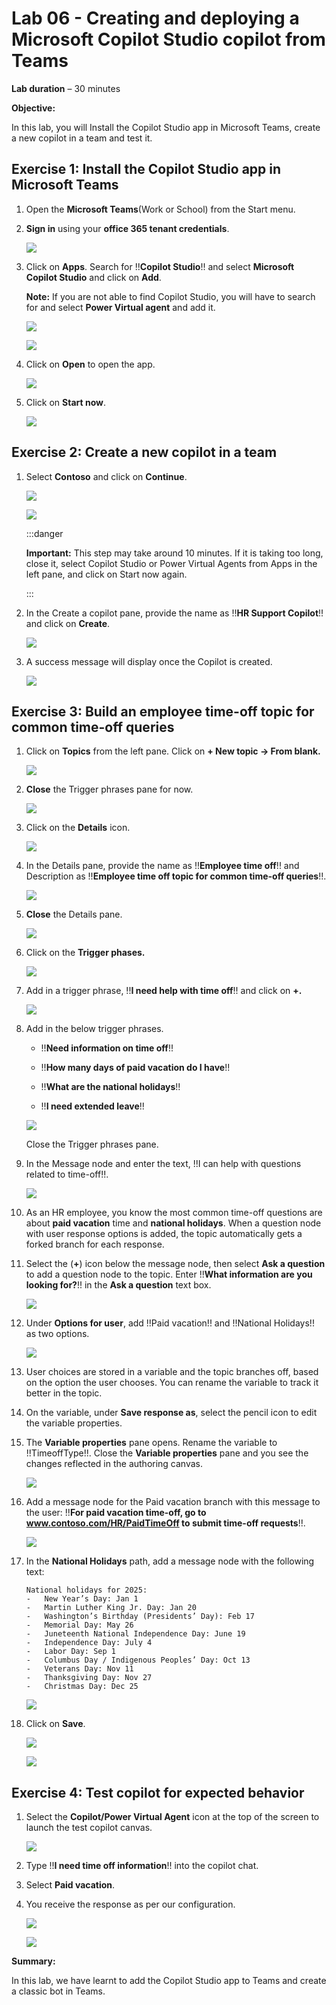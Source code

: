 # **Lab 06 - Creating and deploying a Microsoft Copilot Studio copilot from Teams**

**Lab duration** – 30 minutes

**Objective:**

In this lab, you will Install the Copilot Studio app in Microsoft Teams,
create a new copilot in a team and test it.

## **Exercise 1: Install the Copilot Studio app in Microsoft Teams**

1. Open the **Microsoft Teams**(Work or School) from the Start menu.

2.  **Sign in** using your **office 365 tenant credentials**.

    ![](./media/image2.png)

3.  Click on **Apps**. Search for !!**Copilot Studio**!! and select
    **Microsoft Copilot Studio** and click on **Add**.

    **Note:** If you are not able to find Copilot Studio, you will have to
search for and select **Power Virtual agent** and add it.

    ![](./media/image3.png)

    ![](./media/image4.png)

4. Click on **Open** to open the app.

    ![](./media/image33.png)
   
5.  Click on **Start now**.

    ![](./media/image5.png)

## **Exercise 2: Create a new copilot in a team**

1.  Select **Contoso** and click on **Continue**.

    ![](./media/image8.png)

    ![](./media/image9.png)

    :::danger
    
    **Important:** This step may take around 10 minutes. If it is taking too long, close it, select Copilot Studio or Power Virtual Agents from Apps in the left pane, and click on Start now again.

    :::

2.  In the Create a copilot pane, provide the name as
    !!**HR Support Copilot**!! and click on **Create**.

    ![](./media/image34.png)

3.  A success message will display once the Copilot is created.

    ![](./media/image35.png)

## **Exercise 3: Build an employee time-off topic for common time-off queries**

1.  Click on **Topics** from the left pane. Click on **+ New topic -\>
    From blank.**

    ![](./media/image12.png)

2.  **Close** the Trigger phrases pane for now.

    ![](./media/image13.png)

3.  Click on the **Details** icon.

    ![](./media/image14.png)

4.  In the Details pane, provide the name as !!**Employee time off**!!
    and Description as !!**Employee time off topic for common time-off queries**!!.

    ![](./media/image15.png)

5.  **Close** the Details pane.

    ![](./media/image16.png)

6.  Click on the **Trigger phases.**

    ![](./media/image18.png)

7.  Add in a trigger phrase, !!**I need help with time off**!! and
    click on **+.**

    ![](./media/image19.png)

8.  Add in the below trigger phrases.

    - !!**Need information on time off**!!

    - !!**How many days of paid vacation do I have**!!

    - !!**What are the national holidays**!!

    - !!**I need extended leave**!!

    ![](./media/image20.png)

    Close the Trigger phrases pane.

9. In the Message node and enter the text, !!I can help with questions related to time-off!!.

    ![](./media/image21.png)

10. As an HR employee, you know the most common time-off questions are
    about **paid vacation** time and **national holidays**. When a
    question node with user response options is added, the topic
    automatically gets a forked branch for each response.

11. Select the (**+**) icon below the message node, then select **Ask a
    question** to add a question node to the topic. Enter !!**What information are you looking for?**!! in the **Ask a question** text
    box.

    ![](./media/image22.png)

12. Under **Options for user**, add !!Paid vacation!! and !!National Holidays!! as two options.

    ![](./media/image23.png)

13. User choices are stored in a variable and the topic branches off,
    based on the option the user chooses. You can rename the variable to
    track it better in the topic.

14. On the variable, under **Save response as**, select the pencil icon
    to edit the variable properties.

15. The **Variable properties** pane opens. Rename the variable
    to !!TimeoffType!!. Close the **Variable properties** pane and
    you see the changes reflected in the authoring canvas.

    ![](./media/image24.png)

16. Add a message node for the Paid vacation branch with this message to
    the user: !!**For paid vacation time-off, go to www.contoso.com/HR/PaidTimeOff to submit time-off requests**!!.

    ![](./media/image25.png)

17. In the **National Holidays** path, add a message node with the
    following text:

    ```
    National holidays for 2025:
    -	New Year’s Day:	Jan 1
    -	Martin Luther King Jr. Day: Jan 20
    -	Washington’s Birthday (Presidents’ Day): Feb 17
    -	Memorial Day: May 26
    -	Juneteenth National Independence Day: June 19
    -	Independence Day: July 4
    -	Labor Day: Sep 1
    -	Columbus Day / Indigenous Peoples’ Day: Oct 13
    -	Veterans Day: Nov 11
    -	Thanksgiving Day: Nov 27
    -	Christmas Day: Dec 25
    ```
    
    ![](./media/Pict32.png)

18. Click on **Save**.

    ![](./media/image27.png)

    ![](./media/image28.png)

## **Exercise 4: Test copilot for expected behavior**

1.  Select the **Copilot/Power Virtual Agent** icon at the top of the
    screen to launch the test copilot canvas.

    ![](./media/image29.png)

2.  Type !!**I need time off information**!! into the copilot chat.

3.  Select **Paid vacation**.

4.  You receive the response as per our configuration.

    ![](./media/image30.png)

    ![](./media/image31.png)

**Summary:**

In this lab, we have learnt to add the Copilot Studio app to Teams and
create a classic bot in Teams.
